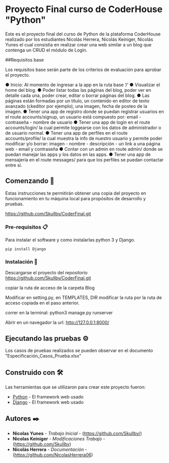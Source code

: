 # Proyecto Final curso de CoderHouse "Python"

Este es el proyecto final del curso de Python de la plataforma CoderHouse realizado por los estudiantes Nicolás Herrera, Nicolás Keiniger, Nicolás Yunes el cual consistia en realizar crear una web similar a un blog que contenga un CRUD  el módulo de Login. 

##Requisitos base

Los requisitos base serán parte de los criterios de evaluación para aprobar el proyecto.

●	Inicio: Al momento de ingresar a la app en la ruta base ‘/’
●	Visualizar el home del blog.
●	Poder listar todas las páginas del blog, poder ver en detalle cada una, poder crear, editar o borrar páginas del blog.
●	Las páginas están formadas por un título, un contenido en editor de texto avanzado (ckeditor por ejemplo), una imagen, fecha de posteo de la imagen.
●	Tener una app de registro donde se puedan registrar usuarios en el route accounts/signup, un usuario está compuesto por: email - contraseña - nombre de usuario
●	Tener una app de login en el route accounts/login/ la cual permite loggearse con los datos de administrador o de usuario normal.
●	Tener una app de perfiles en el route accounts/profile/ la cual muestra la info de nuestro usuario y permite poder modificar y/o borrar: imagen - nombre - descripción -  un link a una página web - email y contraseña
●	Contar con un admin en route admin/ donde se puedan manejar las apps y los datos en las apps.
●	Tener una app de mensajería en el route messages/ para que los perfiles se puedan contactar entre sí.

## Comenzando 🚀

Estas instrucciones te permitirán obtener una copia del proyecto en funcionamiento en tu máquina local para propósitos de desarrollo y pruebas.

https://github.com/Skullby/CoderFinal.git


### Pre-requisitos 📋

Para instalar el software y como instalarlas python 3 y Django.

```
pip install Django
```

### Instalación 🔧

Descargarse el proyecto del repositorio https://github.com/Skullby/CoderFinal.git

copiar la ruta de acceso de la carpeta Blog

Modificar en setting.py, en TEMPLATES, DIR modificar la ruta por la ruta de acceso copiada en el paso anterior.

correr en la terminal:  python3 manage.py runserver

Abrir en un navegador la url: http://127.0.0.1:8000/ 


## Ejecutando las pruebas ⚙️

Los casos de pruebas realizados se pueden observar en el documento "Especificación_Casos_Prueba.xlsx"


## Construido con 🛠️

Las herramientas que se utilizaron para crear este  proyecto fueron:

* [Python](https://www.python.org/) - El framework web usado
* [Django](https://www.djangoproject.com/) - El framework web usado


## Autores ✒️

* **Nicolas Yunes** - *Trabajo Inicial* - (https://github.com/Skullby/)
* **Nicolas Keiniger** - *Modificaciones Trabajo* - (https://github.com/Skullby)
* **Nicolás Herrera** - *Documentación* - (https://github.com/NicolasHerrera06)
